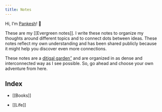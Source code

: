 ```yaml
---
title: Notes
---
```

Hi, I’m [Pankesh](https://www.pankesh.com/about)! 👋

These are my [[Evergreen notes]]. I write these notes to organize my thoughts around different topics and to connect dots between ideas. These notes reflect my own understanding and has been shared publicly because it might help you discover even more connections.

These notes are a [ditigal garden<sup style="font-size:8px">&#x2197;</sup>](https://github.com/MaggieAppleton/digital-gardeners) and are organized in as dense and interconnected way as I see possible. So, go ahead and choose your own adventure from here.

## Index
- [[Books]]
<!-- - [[Reading]] -->
<!-- - [[Research]] -->
<!-- - [[Programming]] -->
- [[Life]]
<!-- - [[Health]] -->